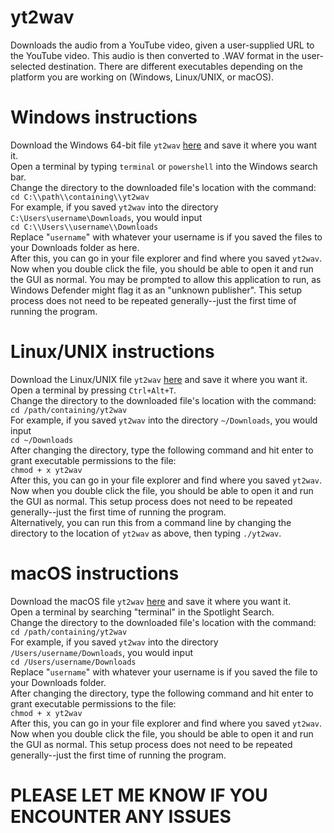 # yt2wav
Downloads the audio from a YouTube video, given a user-supplied URL to the YouTube video. This audio is then converted to .WAV format in the user-selected destination. There are different executables depending on the platform you are working on (Windows, Linux/UNIX, or macOS).
# Windows instructions
Download the Windows 64-bit file <code>yt2wav</code> [here](https://github.com/Dmartinez-96/yt2wav/tree/main/Windows_64bit/Win64_exe) and save it where you want it.  
Open a terminal by typing <code>terminal</code> or <code>powershell</code> into the Windows search bar.  
Change the directory to the downloaded file's location with the command:  
  <code>cd C:\\\\path\\\\containing\\\\yt2wav</code>  
For example, if you saved <code>yt2wav</code> into the directory <code>C:\\Users\\username\\Downloads</code>, you would input  
  <code>cd C:\\\\Users\\\\username\\\\Downloads</code>  
Replace "<code>username</code>" with whatever your username is if you saved the files to your Downloads folder as here.  
After this, you can go in your file explorer and find where you saved <code>yt2wav</code>. Now when you double click the file, you should be able to open it and run the GUI as normal. You may be prompted to allow this application to run, as Windows Defender might flag it as an "unknown publisher". This setup process does not need to be repeated generally--just the first time of running the program.
# Linux/UNIX instructions
Download the Linux/UNIX file <code>yt2wav</code> [here](https://github.com/Dmartinez-96/yt2wav/tree/main/Linux/Linux_exe) and save it where you want it.  
Open a terminal by pressing <code>Ctrl+Alt+T</code>.  
Change the directory to the downloaded file's location with the command:  
  <code>cd /path/containing/yt2wav</code>  
For example, if you saved <code>yt2wav</code> into the directory <code>~/Downloads</code>, you would input  
  <code>cd ~/Downloads</code>  
After changing the directory, type the following command and hit enter to grant executable permissions to the file:  
  <code>chmod + x yt2wav</code>  
After this, you can go in your file explorer and find where you saved <code>yt2wav</code>. Now when you double click the file, you should be able to open it and run the GUI as normal. This setup process does not need to be repeated generally--just the first time of running the program.  
Alternatively, you can run this from a command line by changing the directory to the location of <code>yt2wav</code> as above, then typing <code>./yt2wav</code>.
# macOS instructions
Download the macOS file <code>yt2wav</code> [here](https://github.com/Dmartinez-96/yt2wav/blob/main/macOS/macOS_exe/yt2wav) and save it where you want it.  
Open a terminal by searching "terminal" in the Spotlight Search.  
Change the directory to the downloaded file's location with the command:  
  <code>cd /path/containing/yt2wav</code>  
For example, if you saved <code>yt2wav</code> into the directory <code>/Users/username/Downloads</code>, you would input  
  <code>cd /Users/username/Downloads</code>  
Replace "<code>username</code>" with whatever your username is if you saved the file to your Downloads folder.  
After changing the directory, type the following command and hit enter to grant executable permissions to the file:  
  <code>chmod + x yt2wav</code>  
After this, you can go in your file explorer and find where you saved <code>yt2wav</code>. Now when you double click the file, you should be able to open it and run the GUI as normal. This setup process does not need to be repeated generally--just the first time of running the program.  

# PLEASE LET ME KNOW IF YOU ENCOUNTER ANY ISSUES

